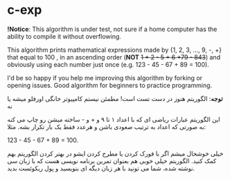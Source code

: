 # c-exp
<b>!Notice</b>: This algorithm is under test, not sure if a home computer has the ability to compile it without overflowing.

This algorithm prints mathematical expressions made by {1, 2, 3, ..., 9, -, +} that equal to 100 , in an ascending order (<b>NOT</b> <del>1 + 2 - 5 + 6 +79 - 843</del>) and obviously using each number just once (e.g. 123 - 45 - 67 + 89 = 100).

I'd be so happy if you help me improving this algorithm by forking or opening issues. Good algorithm for beginners to practice programming.


<b>توجه</b>: الگوریتم هنوز در دست تست است! مطمئن نیستم کامپیوتر خانگی اورفلو میشه یا نه

این الگوریتم عبارات ریاضی ای که با اعداد ۱ تا ۹ و + و - ساخته میشن رو چاپ می کنه به صورتی که اعداد به ترتیب صعودی باشن و هرعدد فقط یک بار تکرار بشه. مثلا:

123 - 45 - 67 + 89 = 100.

خیلی خوشحال میشم اگر با فورک کردن یا مطرح کردن ایشو در بهتر کردن الگوریتم بهم کمک کنید. الگوریتم خیلی خوبی هم بعنوان تمرین برنامه نویسی هست که با زبان سی نوشته شده، شما می تونید با هر زبان دیگه ای بنویسید و پول ریکوئست بدید.
